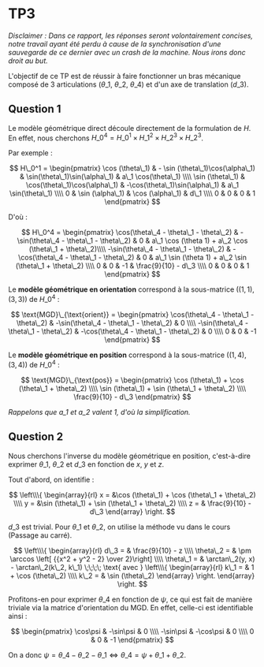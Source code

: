 ﻿
# TP3

*Disclaimer : Dans ce rapport, les réponses seront volontairement concises, notre travail ayant été perdu à cause de la synchronisation d'une sauvegarde de ce dernier avec un crash de la machine. Nous irons donc droit au but.*

L'objectif de ce TP est de réussir à faire fonctionner un bras mécanique composé
de 3 articulations ($\theta\_1$, $\theta\_2$, $\theta\_4$) et d'un axe de
translation ($d\_3$).

## Question 1

Le modèle géométrique direct découle directement de la formulation de $H$.
En effet, nous cherchons $H\_0^4 = H\_0^1 \times H\_1^2 \times H\_2^3 \times H\_2^3$.

Par exemple :

$$
H\_0^1 = 
\begin{pmatrix}
\cos (\theta\_1) & - \sin (\theta\_1)\cos(\alpha\_1) & \sin(\theta\_1)\sin(\alpha\_1) & a\_1 \cos(\theta\_1) \\\\
\sin (\theta\_1) & \cos(\theta\_1)\cos(\alpha\_1) & -\cos(\theta\_1)\sin(\alpha\_1) & a\_1 \sin(\theta\_1) \\\\
0 & \sin (\alpha\_1) & \cos (\alpha\_1) & d\_1 \\\\
0 & 0 & 0 & 1
\end{pmatrix}
$$

D'où :

$$
H\_0^4 =
\begin{pmatrix}
\cos(\theta\_4 - \theta\_1 - \theta\_2) & -\sin(\theta\_4 - \theta\_1 - \theta\_2) & 0 & a\_1 \cos (\theta 1) + a\_2 \cos (\theta\_1 + \theta\_2)\\\\
-\sin(\theta\_4 - \theta\_1 - \theta\_2) & -\cos(\theta\_4 - \theta\_1 - \theta\_2) & 0 & a\_1 \sin (\theta 1) + a\_2 \sin (\theta\_1 + \theta\_2) \\\\
0 & 0 & -1 & \frac{9}{10} - d\_3 \\\\
0 & 0 & 0 & 1
\end{pmatrix}
$$

Le **modèle géométrique en orientation** correspond à la sous-matrice $((1, 1), (3, 3))$ de $H\_0^4$ :

$$
\text{MGD}\_{\text{orient}} =
\begin{pmatrix}
\cos(\theta\_4 - \theta\_1 - \theta\_2) & -\sin(\theta\_4 - \theta\_1 - \theta\_2) & 0 \\\\
-\sin(\theta\_4 - \theta\_1 - \theta\_2) & -\cos(\theta\_4 - \theta\_1 - \theta\_2) & 0 \\\\
0 & 0 & -1
\end{pmatrix}
$$

Le **modèle géométrique en position** correspond à la sous-matrice $((1, 4), (3, 4))$ de $H\_0^4$ :

$$
\text{MGD}\_{\text{pos}} =
\begin{pmatrix}
\cos (\theta\_1) + \cos (\theta\_1 + \theta\_2) \\\\
\sin (\theta\_1) + \sin (\theta\_1 + \theta\_2) \\\\
\frac{9}{10} - d\_3
\end{pmatrix}
$$

*Rappelons que $a\_1$ et $a\_2$ valent $1$, d'où la simplification.*

## Question 2

Nous cherchons l'inverse du modèle géométrique en position, c'est-à-dire exprimer $\theta\_1$, $\theta\_2$ et $d\_3$ en fonction de $x$, $y$ et $z$.

Tout d'abord, on identifie :

$$
\left\\\{
\begin{array}{rl}
x = &\cos (\theta\_1) + \cos (\theta\_1 + \theta\_2) \\\\
y = &\sin (\theta\_1) + \sin (\theta\_1 + \theta\_2) \\\\
z = & \frac{9}{10} - d\_3
\end{array}
\right.
$$

$d\_3$ est trivial. Pour $\theta\_1$ et $\theta\_2$, on utilise la méthode vu dans le cours (Passage au carré).

$$
\left\\\{
\begin{array}{rl}
d\_3 = & \frac{9}{10} - z \\\\
\theta\_2 = & \pm \arccos \left[ {{x^2 + y^2 - 2} \over 2}\right] \\\\
\theta\_1 = & \arctan\_2(y, x) - \arctan\_2(k\_2, k\_1) \;\;\;\; \text{ avec } \left\\\{ \begin{array}{rl} k\_1 = & 1 + \cos (\theta\_2) \\\\ k\_2 = & \sin (\theta\_2) \end{array} \right.
\end{array}
\right.
$$

Profitons-en pour exprimer $\theta\_4$ en fonction de $\psi$, ce qui est fait de manière triviale via la matrice d'orientation du MGD.
En effet, celle-ci est identifiable ainsi :

$$
\begin{pmatrix}
\cos\psi & -\sin\psi & 0 \\\\
-\sin\psi & -\cos\psi & 0 \\\\
0 & 0 & -1
\end{pmatrix}
$$

On a donc $\psi = \theta\_4 - \theta\_2 - \theta\_1 \iff \theta\_4 = \psi + \theta\_1 + \theta\_2$.